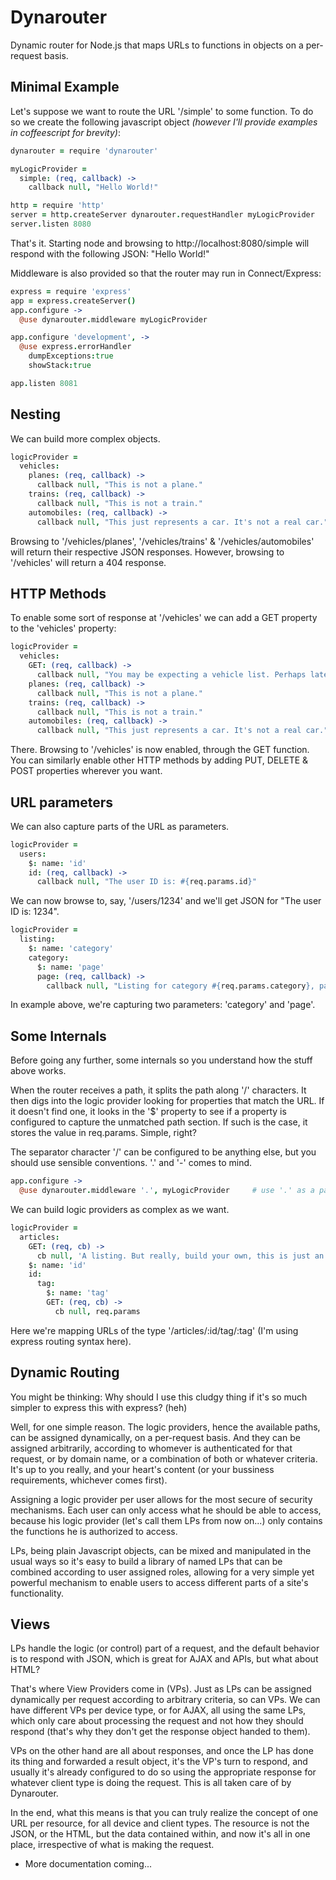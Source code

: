 # Dynarouter

Dynamic router for Node.js that maps URLs to functions in objects on a per-request basis.

## Minimal Example

Let's suppose we want to route the URL '/simple' to some function. To do so we create the following javascript object *(however I'll provide examples in coffeescript for brevity)*:

```coffeescript
dynarouter = require 'dynarouter'

myLogicProvider =
  simple: (req, callback) ->
    callback null, "Hello World!"

http = require 'http'
server = http.createServer dynarouter.requestHandler myLogicProvider
server.listen 8080
```

That's it. Starting node and browsing to http://localhost:8080/simple will respond 
with the following JSON: "Hello World!"

Middleware is also provided so that the router may run in Connect/Express:

```coffeescript
express = require 'express'
app = express.createServer()
app.configure ->
  @use dynarouter.middleware myLogicProvider

app.configure 'development', ->
  @use express.errorHandler 
    dumpExceptions:true
    showStack:true

app.listen 8081
```

## Nesting

We can build more complex objects.

```coffeescript
logicProvider =
  vehicles:
    planes: (req, callback) ->
      callback null, "This is not a plane."
    trains: (req, callback) ->
      callback null, "This is not a train."
    automobiles: (req, callback) ->
      callback null, "This just represents a car. It's not a real car."
```

Browsing to '/vehicles/planes', '/vehicles/trains' & '/vehicles/automobiles' will return 
their respective JSON responses. However, browsing to '/vehicles' will return a 404 response.

## HTTP Methods

To enable some sort of response at '/vehicles' we can add a GET property to the 'vehicles' 
property:

```coffeescript
logicProvider =
  vehicles:
    GET: (req, callback) ->
      callback null, "You may be expecting a vehicle list. Perhaps later..."
    planes: (req, callback) ->
      callback null, "This is not a plane."
    trains: (req, callback) ->
      callback null, "This is not a train."
    automobiles: (req, callback) ->
      callback null, "This just represents a car. It's not a real car."
```

There. Browsing to '/vehicles' is now enabled, through the GET function. You can similarly enable 
other HTTP methods by adding PUT, DELETE & POST properties wherever you want.

## URL parameters

We can also capture parts of the URL as parameters.

```coffeescript
logicProvider =
  users:
    $: name: 'id'
    id: (req, callback) ->
      callback null, "The user ID is: #{req.params.id}"
```

We can now browse to, say, '/users/1234' and we'll get JSON for "The user ID is: 1234".

```coffeescript
logicProvider =
  listing:
    $: name: 'category'
    category:
      $: name: 'page'
      page: (req, callback) ->
        callback null, "Listing for category #{req.params.category}, page #{req.params.page}."
```

In example above, we're capturing two parameters: 'category' and 'page'.

## Some Internals

Before going any further, some internals so you understand how the stuff above works.

When the router receives a path, it splits the path along '/' characters. It then digs into the 
logic provider looking for properties that match the URL. If it doesn't find one, it looks in the 
'$' property to see if a property is configured to capture the unmatched path section. If such is
the case, it stores the value in req.params. Simple, right?

The separator character '/' can be configured to be anything else, but you should use sensible
conventions. '.' and '-' comes to mind.

```coffeescript
app.configure ->
  @use dynarouter.middleware '.', myLogicProvider     # use '.' as a path separator
```

We can build logic providers as complex as we want.

```coffeescript
logicProvider =
  articles:
    GET: (req, cb) ->
      cb null, 'A listing. But really, build your own, this is just an example.'
    $: name: 'id'
    id: 
      tag: 
        $: name: 'tag'
        GET: (req, cb) ->
          cb null, req.params
```

Here we're mapping URLs of the type '/articles/:id/tag/:tag' (I'm using express routing syntax here).

## Dynamic Routing

You might be thinking: Why should I use this cludgy thing if it's so much simpler to express 
this with express? (heh)

Well, for one simple reason. The logic providers, hence the available paths, can be assigned 
dynamically, on a per-request basis. And they can be assigned arbitrarily, according to whomever
is authenticated for that request, or by domain name, or a combination of both or whatever criteria.
It's up to you really, and your heart's content (or your bussiness requirements, whichever comes
first).

Assigning a logic provider per user allows for the most secure of security mechanisms. Each user can
only access what he should be able to access, because his logic provider (let's call them LPs from now on...)
only contains the functions he is authorized to access.

LPs, being plain Javascript objects, can be mixed and manipulated in the usual ways so it's easy to build
a library of named LPs that can be combined according to user assigned roles, allowing for a very simple yet
powerful mechanism to enable users to access different parts of a site's functionality.

## Views

LPs handle the logic (or control) part of a request, and the default behavior is to respond with JSON, which is
great for AJAX and APIs, but what about HTML?

That's where View Providers come in (VPs). Just as LPs can be assigned dynamically per request according
to arbitrary criteria, so can VPs. We can have different VPs per device type, or for AJAX, all using the 
same LPs, which only care about processing the request and not how they should respond (that's why they
don't get the response object handed to them).

VPs on the other hand are all about responses, and once the LP has done its thing and forwarded a result 
object, it's the VP's turn to respond, and usually it's already configured to do so using the appropriate
response for whatever client type is doing the request. This is all taken care of by Dynarouter.

In the end, what this means is that you can truly realize the concept of one URL per resource, for all device 
and client types. The resource is not the JSON, or the HTML, but the data contained within, and now it's all
in one place, irrespective of what is making the request.

 * More documentation coming...